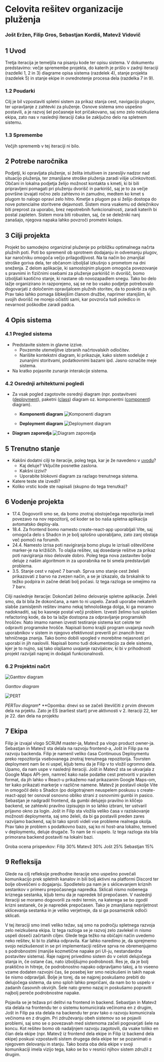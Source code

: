 # Celovita rešitev organizacije pluženja

### Jošt Eržen, Filip Gros, Sebastjan Kordiš, Matevž Vidovič

## 1 Uvod

Tretja iteracija je temeljila na pisanju kode ter opisu sistema.
V dokumentu predstavimo:
večje spremembe projekta, do katerih je prišlo v zadnji iteraciji (razdelki 1, 2 in 3)
diagrame opisa sistema (razdelek 4),
stanje projekta (razdelek 5)
in stanje ekipe in ovrednotenje procesa dela (razdelka 7 in 9).

### 1.2 Poudarki

Cilj je bil vzpostaviti spletni sistem za prikaz stanja cest, navigacijo plugov, ter upravljanje z zahtevki za pluženje. Osnove sistema smo uspešno postavili, a je razvoj šel počasneje kot pričakovano, saj smo zelo neizkušena ekipa, zato nas v naslednji iteraciji čaka še zaključno delo na spletnem sistemu.

### 1.3 Spremembe

Večjih sprememb v tej iteraciji ni bilo.

## 2 Potrebe naročnika

Podjetji, ki opravljata pluženje, si želita intuitiven in zanesljiv nadzor nad situacijo pluženja, ter zmanjšane stroške pluženja zaradi višje učinkovitosti.
Občani in lokalna podjetja želijo možnost kontakta s kmeti, ki bi bili pripravljeni pomagati pri pluženju dvorišč in parkirišč, saj je to za večje površine izvajati ročno zelo zahtevno in zamudno, medtem ko kmet s plugom to nalogo opravi zelo hitro. Kmetje s plugom pa si želijo dostopa do nove potencialne storitvene dejavnosti.
Sistem mora vsakemu od deležnikov biti preprost za uporabo, brez nepotrebnih funkcionalnosti, zaradi katerih bi postal zapleten. Sistem mora biti robusten, saj, če se deležniki nanj zanašajo, njegova napaka lahko povzroči prometni kolaps.

## 3 Cilji projekta

Projekt bo samodejno organiziral pluženje po približku optimalnega načrta plužnih poti. Poti bo spremenil ob sprotnem dodajanju in odvemanju plugov, kar naročniku omogoča večjo prilagodljivost. Na ta način bo zmanjšal stroške goriva dela, ter občanom izboljšal izkušnjo s prometom na dni sneženja.
Z delom aplikacije, ki samostojnim plugom omogoča povezovanje s pravnimi in fizičnimi osebami za pluženje parkirišč in dvorišč, bomo izboljšali kaotično stanje, ki nastane ob novozapadlem snegu. Tako bo delo lažje organizirano in razporejeno, saj se ne bo vsako podjetje potrebovalo dogovarjati z določenim opravljalcem plužnih storitev, da to poskrbi za njih. Prav tako lahko pomaga šibkejšim članom družbe, naprimer starejšim, ki svojih dvorišč ne morejo očistiti sami, kar povzroča tudi poledico in nevarnost poškodbe zaradi padca.

## 4 Opis sistema

### 4.1 Pregled sistema

- Predstavite sistem in glavne izzive.
  - Povzemite utemeljitve izbranih načrtovalskih odločitev.
  - Narišite kontekstni diagram, ki prikazuje, kako sistem sodeluje z zunanjimi storitvami, podatkovnimi bazami ipd. Jasno označite meje sistema.
- Na kratko pojasnite zunanje interakcije sistema.

### 4.2 Osrednji arhitekturni pogledi

- Za vsak pogled zagotovite osrednji diagram (npr. postavitveni ([deployment](https://plantuml.com/deployment-diagram)), paketni ([class](https://plantuml.com/class-diagram)) diagram oz. komponentni ([component](https://plantuml.com/component-diagram)) diagram).

  - **Komponenti diagram**
  ![Komponenti diagram](https://teaching.lavbic.net/plantuml/png/RLBBRi8m4BpxAqQvq1xu0Gv88AGs9w8YkBGzECa6h0HlP9j4IjL_hvFoSk1cxypipdWzmOeAfGbAEpA5pCYYO0EIsG4P7slMf9sueeYQ8rcjIdJoIsCfEvbmBbt9JGHfiLh65-gzQ1kZfTHoLfAp0t4RFoMcXbjB1c_91lPKrspSGFVtWIN4vEBuwiwAwp4m98Aw7wtp3PccRt83rhLJHzL9noPXfyGzjlNZPQgLBTNkdFf709y-JUADVMCQnFZrub4xJ7DkzJHubi0AnjZD_WXwOkQ_-VpkSKQzp_X3nX5j7iHup337o-9ZiyOYYL_x1Ipo73dPp2ZFP6t5HBCZ6BK_E70HB04pHEz6QeMAO9si_ERg0QD83BAAYa4r7kk5E-FPtDVFEgVyf-ia6akGfLDDNwrEUz_h3m00 "Komponenti diagram")

  - **Deployment diagram**
  ![Deployment diagram](https://teaching.lavbic.net/plantuml/png/TLJBRjim4BppAnQ--6J4FVHM572G10tG6e83dGeVrk929YoJAKarJGB_UvUa7fGV5vapmnrobmDZvOs5sKeUbPu1EbW9JDIQBDNAUQiiQcXVZSMTLeUugLptkugchHDL2A6D96WCLjZiZVFmAG2upYiDNvVBPOTCwnb-2P09h0vO4ypAvrdS3_3xXpaI5Cnk4ouTsG6V17_YGJik9Iq_9pwDgPNUKEsKvwAaiSNFG6zxj8cDaTsAo9p4nEA8cd-AnhovqM0bvPsa1bwP7dnUzkODi4cisrup-y2zfxy7DJezQsx7nnAbQx3qfoNdUqy6BJVFuYO9hgzx_4TLwoaMJgjE_LWaUjoXusc-l7D_nuVxVgQE7ojS9upIJPZOPs_GEgf2lUF6qW0oiYR_orXw8lIj9PSfAEMQOi6Kx5eGxBs2nU9xIa6vpjR5k0wVYF80PEkedL_Y3CSzamo8UVVuoJhBqdpCmONMPUk2dyPhKDsvycsn69IiFbOCmxrGiZcEotJAD7_Z-qJnF8TvWiE6T5hEXlibzjeb-dSRb-cSMz6z9Go73rdEGVAy7klhT9SL_kkOXs-4PV4V "Deployment diagram")

 - **Diagram zaporedja**
 ![Diagram zaporedja](https://teaching.lavbic.net/plantuml/svg/dPBTRjf048Nlzob6z8PAZL0iZAeeGYBfZo9LZGMbLxqPsmCic1rtl3Ofxz2toeDrR4Cn3RreBuo0_SuvSsQziYd1Wjd7_6HCiR4kHy4jn9XibiAbInFEMC0BkaAFoFaEbT82oyn_eIS_oUpIRVKO4lqWwL2OU9OxbfJalZ6BCtL_0VnERA7TodhgGYAyw-W1EeS5VI_99VJ9BlHnr4rx5NwuU_l-_W8TeNYRs1oT_tV1nN5DKmLwyy9ZjYPd8S_APGycCvXVm-rjSpmU6vEVdA0tQ24iO1eg5DUkA3-KEyFgI7AfJYCLISi7oYVil73s9_wOUxkrUwm7ojdRLZ3yks0odJt297femT7v94qrMw4dRMAqpDLOfxs1TrnnPg7CMJ1c-1ZDJk0qD5ge1eCR7Q7Wb6EhH5-VrnqiCDgZneQAYQsfY7q_AKNcMlRDDrVxLWMj8bqKLrtjq6YbMZkg8rBq6_jLI5z4x9zZf-yZe-Mk3dc30UmnTMjxL6iOwryvfXdfpJjQbYQbhhhxQsYE-Uhri1Ty_bcwPjrduHSaXxLe_cSiCgf7M448MvGDoPegdMEFSDp12uUWTGZ_po5eBaODvjS70zXHNB2-O1uuhgZmxI8Er-4hU_8rlm00)
## 5 Trenutno stanje

- Kakšni dodatni cilji te iteracije, poleg tega, kar je že navedeno v [uvodu](#1-uvod)?
  - Kaj deluje? Vključite posnetke zaslona.
  - Kakšni izzivi?
  - Uporabite blokovni diagram za razlago trenutnega sistema.
- Katere teste ste izvedli?
- Koliko vrstic kode ste napisali (skupno do tega trenutka)?

## 6 Vodenje projekta

- 17.4. Dogovorili smo se, da bomo znotraj obstoječega repozitorija imeli povezavo na nov repozitorij, od koder se bo naša spletna aplikacija avtomatsko deploy-ala.
- 18.4. Za frontend bomo namesto create-react-app uporabljali Vite, saj omogoča delo s Shadcn in je bolj splošno uporabljano, zato zanj obstaja več pomoči na forumih. 
- 24.4. Namesto izrisa poti navigiranja bomo plugu le izrisali oštevilčene marker-je na križiščih. To olajša rešitev, saj dosedanje rešitve za prikaz poti navigiranja niso delovale dobro. Poleg tega nova zastavitev bolje deluje z našim algoritmom in za uporabnika ne bi smela predstavljati problema.
- 3.5. Stanje cest v največ 7 barvah. Sprva smo stanje cest želeli prikazovati z barvo na zvezen način, a se je izkazalo, da brskalnik to težko podpira in začne delati bolj počasi. Iz tega razloga se omejimo na 7 barv.

Cilji naslednje iteracije:
Dokončati želimo delovanje spletne aplikacije. Želeli smo, da bi bila že dokončana, a nam to ni uspelo. Zaradi uporabe nekaterih slabše zamisljenih rešitev imamo nekaj tehnološkega dolga, ki ga moramo nadoknaditi, saj bo kasneje postal večji problem.
Izvesti želimo tusi splošen refactoring kode, da bo ta lažje dostopna za odpravljanje programskih hroščev. Nato imamo namen izvesti testiranje sistema kot celote ter odpraviti programske hrošče. Napisali bomo krajši program uvajanja novih uporabnikov v sistem in njegovo efektivnost preverili pri znancih brez tehničnega znanja. Tako bomo dobili vpogled v morebitne nejasnosti pri uporabi in jih naslovili. Napisali bomo tudi dokumentacijo za dele sistema, kjer je to nujno, saj tako olajšamo uvajanje razvijalcev, ki bi v prihodnosti projekt razvijali naprej in dodajali funkcionalnosti.


### 6.2 Projektni načrt

![Ganttov diagram](https://teaching.lavbic.net/plantuml/png/dPRXRk964CU_-ob6rm_DvKFQa4HDfLDr71YEYc1a7DJhwOGMF9Z5zYxQNRY6wXuX3z4NwQVSUtNM6336HwvHK33htVdDpFvdTjzgmvI9c306NhNjbrn1o5caMFhASTveyv3WRquseRaPXhyT0CDJJBZ0x0T0bnuRCf4AVfZMx5yssfB2R4PftGCDVR4hcOxpLU_O98wKN8emNuktqvjfMBPuqtftwpRovVHXIidFn-23QIbFK1kvS_0bg4aYDORVCb0PPyAZcTa5-yLvyrEUG4V7N2oOJT-uPCae9ZIzGc6S6GyHfbAQiVpBIPY8bYn2q8dZB9ISuyH0jbyQp0pXybSp0pc55exLaga7gFrSktOqCqiLiWTDUS8y1aSJhJJaV3m_lxe0Rb2n2P-pytCugzr2AFZhJy0qVEm4hd_r2HAcYNSDdn5Z3NRLC4xcowT7Mhc2E4Mhc1KiakNNVr7C4TOmz1h01Vo92Ge-GMlvkc2uLVVlN7-mDvsvPYtxRBsISz3q3oC6B8cauYPb81KfaA-jexX3PIvVrWgM6_U3mBiRrRjjRslTlj-Pbq-FGe8XPN1AEfdIN1ia-x4qCC54cYDd1ny6WNit2jn1K7AOYN2x6ymSid_KW2AqoCuwn8Ij68GoNgQqnPiGghcrOsxJQsonjKfiqRyzja_QoKCKJ2SOsgVjLcUioyi2hD-jzqOzzuzWr1owkyoTubc_Yb6kC1mpK6YKr0kC3LyX2HlD4RP0zTt0zpBii7OQUkXVphNWw-S4V5qMSDdqHkNxK7hiwL6HfBFSBQJX851Xn9KsYbDIKrWkf69ZmMEPMcIHsEuFHeFtTR_JQu_kUxxRtj9lAyCwPeSicOiv1xKfXESAu88So6lgtW_Uk_wewGvtgVpb_mX6QXdASLRJ2vbYEXQIgeIUDKjnBVYCTAeDHAGbgoaWBsTo9M6XE7M3SJ97k-3YQ8-zUdFKz_htNSfAyE7qDXU3A6pozvJjnOcw7Nb3rwztkwVhj-nfGTt2O9HfJCS7RfG53fhIWVEl_r1oKbRsgDCBtBPV3pfUxplQoRVT2VOEKCxDKUJtlKwmYVlgfOXctgnoJ2p3e_xKy9gkxG9xI7L_AdfJa9l29MLgKsHAsck5ZZSWW3E5KpOnf7mHlRueWtstLMy4NbPZBs9x-r9Ya1shiSagwUocs19zxtUtGThn2vXgsHvwz5nNF6Y7LvNjy4N0x6Ic_DcKzlEeB2Ah3y7XwP7fNRWvSkWrTwJz2NzmYd8D4xgcq6w5zaptwUPmU2PMJJZeHbKJZjh2CvXz2LTQEvH4rPJITbPDoP9HUj6rzxcsGXJEMqfoTWt-3m00 "Ganttov diagram")

*Ganttov diagram*

![PERT](https://teaching.lavbic.net/plantuml/png/bLDBRjim4Dtp58DcaLM-_jH83GEEemG6d3gGd1Gj0XYqDL9fqQHBKMxh8aV88NgHhf9xbQJaW7QIVZQIPaQSzzxCOvuniQ2Apc52frcgP27YdkHIWLPKvAQ4GXEEYGOjGR7qiuQOAPng9WKX-PHoXCFz5Y7jN7_ds26vfXhF64rjqny4W2eblxelW04JMBQVS8DdSdVaZhGFghCaVw8JsJRkrEaMiHri9OqajXMfObHLjd5-sWfwfflN9CQ45boFy9lkSfQAkH43K_D0HNQztnOCZWztISaTthIdjkN9AI-mKzi7PdwdKpQZxGDNwBm1caD_58Grs4aIR6Bp7JV2t86j7XSAKNHkCZuh7kvDeoLaSzHo2KjOyEBn5uePmWfkXZrW0ZuXHy6cU2k2w0JgBVC-Fu76yQqOLF70nOx0UJUy3C9eFO-IWiFRuj2JYl9EI5TBEOFSF32bG7ag5TDp2bAbLB2LLOXFf6X9mK9R2ircIS5HSR6ZqBkEHiFBSNTmCToauI1V74Ke7-w518svPiPX1Z9dkKR38vDsDrpgIhx5jDXl3qjiny753Zlw68s2o_4eY4QmCwaboQJs-WYwNmhQwQzYv7H98PPPOQrGIduDt-8w_ACIt_5miOz_PZPdJ41hpSe45keb8zN_PAJwFnhfIc7ACOPYOGOy4UpnPuQRSYhkHnNtoZfEWuiTv7KKX2Nplmrk4pQJiLpFQmkelWLKBmqoF0l6ON3J3pxyxvBCTLWejb3sUsLS6iTqPi1npWHLkP4jA9VfMc-zej6eQDGh6eroLy5b_tqt75zrhuBmXNMHyZBlxNNMjyhBU2RtifxzY7yDjck-JRsQ6Jxn76GhpWUaT8EDrqloKjuulUo6EkAF_7drQVFFIhy1 "PERT")

*PERTov diagram**
**Opomba: dnevi so se začeli številčiti z prvim dnevom dela na prjektu. Zato je ES (earliest start) prve aktivnosti v 2. iteraciji 22, ker je 22. dan dela na projektu



## 7 Ekipa

Filip je izvajal vlogo SCRUM master-ja, Matevž pa vlogo product owner-ja.
Sebastjan in Matevž sta delala na razvoju frontend-a, Jošt in Filip pa na razvoju backenda.
Filip je namenil veliko časa Continuous Deploymentu preko repozitorija vsebovanega znotraj trenutnega repozitorija. Tovrsten deployment nam še ni uspel, kljub temu da je Filip v to vložil ogromno dela. Upamo, da nam uspe v naslednji iteraciji.
Jošt in Matevž sta se ukvarjala z Google Maps API-jem, namreč kako naše podatke cest pretvoriti v pravilen format, da jih lahko v React-u prikažemo nad prikazanim Google Maps-om, ter kako prikazati markerje v različne namene.
Matevž je postavil okolje Vite in omogočil delo s Shadcn (po dolgotrajnem neuspelem poskusu s create-react-app) ter osnoval osnovno obliko strani z osnovnimi gumbi in pasico.
Sebastjan je nadgradil frontend, da gumbi delujejo pravilno in kličejo backend, se zahtevki pravilno izpisujejo in so lahko izbrani, ter ustvaril prijavno okno za login.
Jošt in Filip sta vložila veliko časa v raziskovanje možnosti deploymenta, saj smo želeli, da bi ga postavili preden zares razvijamo backend, saj bi tako sproti videli vse probleme realnega okolja. Prav tako je problem s podatkovno bazo, saj ko ni host-ana lokalno, temveč v deploymentu, deluje drugače. To nam še ni uspelo. Iz tega razloga sta bila primorana backend postaviti na lokalni bazi.

Groba ocena prispevkov:
Filip 30%
Matevž 30%
Jošt 25%
Sebastjan 15%


## 9 Refleksija


Glede na cilj refleksije predhodne iteracije smo uspešno povečali komunikacijo prek spletnih kanalov in bili bolj aktivni na platformi Discord ter bolje obveščeni o dogajanju.
Spodletelo pa nam je s sklicevanjem kriznih sestankov v primeru prepočasnega napredka. Sklicali nismo nobenega kriznega sestanka, kljub temu da je napredek bil prepočasen.
V naslednji iteraciji se moramo dogovorili za redni termin, na katerega se bo zgodil krizni sestanek, če je napredek prepočasen. Tako je zmanjšana neprijetnost sklicevanja sestanka in je veliko verjetneje, da si ga posameznik odloči sklicati.

V tej iteraciji smo imeli veliko težav, saj smo na področju spletnega razvoja zelo neizkušena ekipa. Iz tega razloga se je razvoj zelo zavlekel in nismo uspeli doseči začrtanih ciljev. Glede tega težko na običajni način uvedemo neko rešitev, ki bi to zlahka odpravila. Kar lahko naredimo je, da sprejmemo svojo neizkušenost in se pri implementaciji rešitve sprva ne obremenjujemo s podrobnostmi (manjše kozmetične napake pri UI-ju, nestandardna postavitev sistema). Raje najprej privedimo sistem do v celoti delujočega stanja in, če ostane čas, nato izboljšujmo podrobnosti. Res je, da je bolj praktično in hitreje, če podrobnostno napako odpravljamo takoj, a to vseeno vzame dodaten razvojni čas, še posebej ker smo neizkušeni in takih napak še nismo odpravljali. Bolje je torej, da se najprej poskušamo prebiti do delujočega sistema, da smo sploh lahko prepričani, da nam bo to uspelo v zadanih časovnih okvirjih. Šele nato gremo nazaj in poskušamo popraviti najbolj pereče podrobnostne napake.

Pojavila se je težava pri delitvi na frontend in backend. Sebastjan in Matevž sta delala na frontendu ter o sistemu komunicirala večinoma en z drugim, Jošt in Filip pa sta delala na backendu ter prav tako o razvoju komunicirala večinoma en z drugim. Pri združevanju obeh sistemov so se pojavili problemi, saj smo se o povezavah med sistemoma začeli pogovarjati šele na koncu.
Kot rešitev bomo ob nadaljnjem razvoju zagotovili, da vsake toliko en član dela ekipe (npr. Matevž iz frontend dela ekipe in Filip iz backend dela ekipe) poskusi vzpostaviti sistem drugega dela ekipe ter se pozanimati o njegovem delovanju in stanju. Tako bosta oba dela ekipe v svoji komunikaciji imela vizijo tega, kako se bo v resnici njihov sistem združil z drugim.

